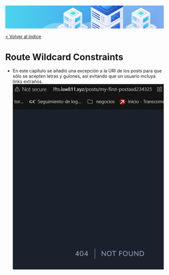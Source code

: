 ![Virtualización](/docs/images/header.png)

[< Volver al índice](/docs/ReadMe.md)

# Route Wildcard Constraints

- En este capítulo se añadió una excepción a la URI de los posts para que sólo se acepten letras y guíones, así evitando que un usuario incluya links extraños.
![Virtualización](/docs/images/cap9.png)